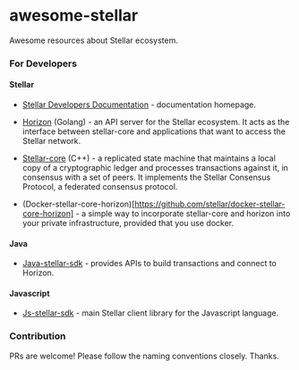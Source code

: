 # awesome-stellar
Awesome resources about Stellar ecosystem.

### For Developers

#### Stellar

- [Stellar Developers Documentation](https://www.stellar.org/developers/) - documentation homepage.

- [Horizon](https://github.com/stellar/go/tree/master/services/horizon) (Golang) - an API server for the Stellar ecosystem. It acts as the interface between stellar-core and applications that want to access the Stellar network.

- [Stellar-core](https://github.com/stellar/stellar-core) (C++) - a replicated state machine that maintains a local copy of a cryptographic ledger and processes transactions against it, in consensus with a set of peers. It implements the Stellar Consensus Protocol, a federated consensus protocol.

- (Docker-stellar-core-horizon)[https://github.com/stellar/docker-stellar-core-horizon] - a simple way to incorporate stellar-core and horizon into your private infrastructure, provided that you use docker.

#### Java

- [Java-stellar-sdk](https://github.com/stellar/java-stellar-sdk) - provides APIs to build transactions and connect to Horizon.

#### Javascript

- [Js-stellar-sdk](https://github.com/stellar/js-stellar-sdk) - main Stellar client library for the Javascript language.

### Contribution

PRs are welcome! Please follow the naming conventions closely. Thanks.

